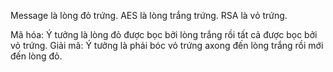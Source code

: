 Message là lòng đỏ trứng.
AES là lòng trắng trứng.
RSA là vỏ trứng.

Mã hóa:
Ý tưởng là lòng đỏ được bọc bởi lòng trắng rồi tất cả được bọc bởi vỏ trứng.
Giải mã:
Ý tưởng là phải bóc vỏ trứng axong đến lòng trắng rồi mới đến lòng đỏ.
